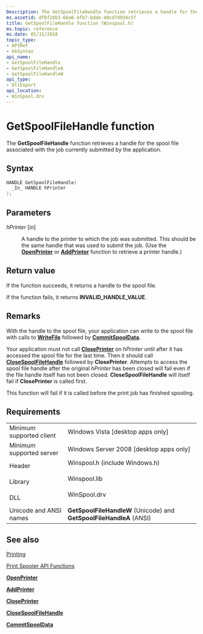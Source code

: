 ```yaml
---
Description: The GetSpoolFileHandle function retrieves a handle for the spool file associated with the job currently submitted by the application.
ms.assetid: df6f28b3-66a6-4fb7-bdde-40cd7d934c5f
title: GetSpoolFileHandle function (Winspool.h)
ms.topic: reference
ms.date: 05/31/2018
topic_type: 
- APIRef
- kbSyntax
api_name: 
- GetSpoolFileHandle
- GetSpoolFileHandleA
- GetSpoolFileHandleW
api_type: 
- DllExport
api_location: 
- WinSpool.drv
---
```


# GetSpoolFileHandle function

The **GetSpoolFileHandle** function retrieves a handle for the spool file associated with the job currently submitted by the application.

## Syntax


```C++
HANDLE GetSpoolFileHandle(
  _In_ HANDLE hPrinter
);
```



## Parameters

<dl> <dt>

*hPrinter* \[in\]
</dt> <dd>

A handle to the printer to which the job was submitted. This should be the same handle that was used to submit the job. (Use the [**OpenPrinter**](openprinter.md) or [**AddPrinter**](addprinter.md) function to retrieve a printer handle.)

</dd> </dl>

## Return value

If the function succeeds, it returns a handle to the spool file.

If the function fails, it returns **INVALID\_HANDLE\_VALUE**.

## Remarks

With the handle to the spool file, your application can write to the spool file with calls to [**WriteFile**](/windows/desktop/api/fileapi/nf-fileapi-writefile) followed by [**CommitSpoolData**](commitspooldata.md).

Your application must not call [**ClosePrinter**](closeprinter.md) on *hPrinter* until after it has accessed the spool file for the last time. Then it should call [**CloseSpoolFileHandle**](closespoolfilehandle.md) followed by **ClosePrinter**. Attempts to access the spool file handle after the original *hPrinter* has been closed will fail even if the file handle itself has not been closed. **CloseSpoolFileHandle** will itself fail if **ClosePrinter** is called first.

This function will fail if it is called before the print job has finished spooling.

## Requirements



|                                     |                                                                                                           |
|-------------------------------------|-----------------------------------------------------------------------------------------------------------|
| Minimum supported client<br/> | Windows Vista \[desktop apps only\]<br/>                                                            |
| Minimum supported server<br/> | Windows Server 2008 \[desktop apps only\]<br/>                                                      |
| Header<br/>                   | <dl> <dt>Winspool.h (include Windows.h)</dt> </dl> |
| Library<br/>                  | <dl> <dt>Winspool.lib</dt> </dl>                   |
| DLL<br/>                      | <dl> <dt>WinSpool.drv</dt> </dl>                   |
| Unicode and ANSI names<br/>   | **GetSpoolFileHandleW** (Unicode) and **GetSpoolFileHandleA** (ANSI)<br/>                           |



## See also

<dl> <dt>

[Printing](printdocs-printing.md)
</dt> <dt>

[Print Spooler API Functions](printing-and-print-spooler-functions.md)
</dt> <dt>

[**OpenPrinter**](openprinter.md)
</dt> <dt>

[**AddPrinter**](addprinter.md)
</dt> <dt>

[**ClosePrinter**](closeprinter.md)
</dt> <dt>

[**CloseSpoolFileHandle**](closespoolfilehandle.md)
</dt> <dt>

[**CommitSpoolData**](commitspooldata.md)
</dt> </dl>

 

